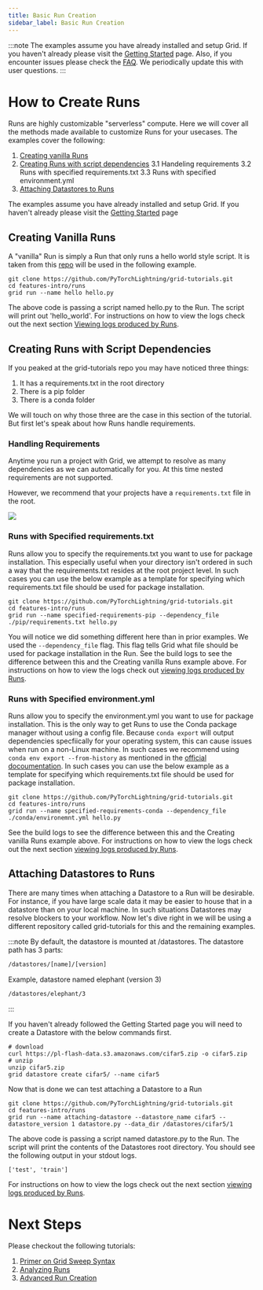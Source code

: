```yaml
---
title: Basic Run Creation
sidebar_label: Basic Run Creation
---
```

:::note
The examples assume you have already installed and setup Grid. If you haven't already please visit the [Getting Started](../../../../getting-started/getting-started-with-grid.md) page.
Also, if you encounter issues please check the [FAQ](../../3_faq.md). We periodically update this with user questions.
:::

# How to Create Runs
Runs are highly customizable "serverless" compute. Here we will cover all the methods made available to customize Runs for your usecases. The examples cover the following:
1. [Creating vanilla Runs](../1_Basic%20Runs/2_basic-runs.md#creating-vanilla-runs)
2. [Creating Runs with script dependencies](../1_Basic%20Runs/2_basic-runs.md#creating-runs-with-script-dependencies)
  3.1 Handeling requirements
  3.2 Runs with specified requirements.txt
  3.3 Runs with specified environment.yml
3. [Attaching Datastores to Runs](../1_Basic%20Runs/2_basic-runs.md#attaching-datastores-to-runs)

The examples assume you have already installed and setup Grid. If you haven't already please visit the [Getting Started](../../../../getting-started/getting-started-with-grid.md) page
## Creating Vanilla Runs
A "vanilla" Run is simply a Run that only runs a hello world style script. It is taken from this [repo](https://github.com/PyTorchLightning/grid-tutorials/tree/main/features-intro/runs) will be used in the following example.

```text
git clone https://github.com/PyTorchLightning/grid-tutorials.git
cd features-intro/runs
grid run --name hello hello.py
```

The above code is passing a script named hello.py to the Run. The script will print out 'hello_world'. For instructions on how to view the logs check out the
next section [Viewing logs produced by Runs](../../2_Analyzing%20Runs/2_viewing-logs.md).

## Creating Runs with Script Dependencies
If you peaked at the grid-tutorials repo you may have noticed three things:
1. It has a requirements.txt in the root directory
2. There is a pip folder
3. There is a conda folder

We will touch on why those three are the case in this section of the tutorial. But first let's speak about how Runs handle requirements.

### Handling Requirements
Anytime you run a project with Grid, we attempt to resolve as many dependencies as we can automatically for you. At this time nested requirements are not supported.

However, we recommend that your projects have a `requirements.txt` file in the root.

![](/images/runs/requirements.png)

### Runs with Specified requirements.txt
Runs allow you to specify the requirements.txt you want to use for package installation. This especially useful when your directory isn't ordered in such a way that the
requirements.txt resides at the root project level. In such cases you can use the below example as a template for specifying which requirements.txt file should be used
for package installation.

```text
git clone https://github.com/PyTorchLightning/grid-tutorials.git
cd features-intro/runs
grid run --name specified-requirements-pip --dependency_file ./pip/requirements.txt hello.py
```

You will notice we did something different here than in prior examples. We used the `--dependency_file` flag. This flag tells Grid what file
should be used for package installation in the Run. See the build logs to see the difference between this and the Creating vanilla Runs example above.
For instructions on how to view the logs check out [viewing logs produced by Runs](../../2_Analyzing%20Runs/2_viewing-logs.md).

### Runs with Specified environment.yml
Runs allow you to specify the environment.yml you want to use for package installation. This is the only way to get Runs to use the Conda package manager without using a config file.
Because `conda export` will output dependencies specfiically for your operating system, this can cause issues when run on a non-Linux machine. In such cases we recommend using
`conda env export --from-history` as mentioned in the [official docoumentation](https://docs.conda.io/projects/conda/en/latest/user-guide/tasks/manage-environments.html#exporting-an-environment-file-across-platforms).
In such cases you can use the below example as a template for specifying which requirements.txt file should be used
for package installation.

```text
git clone https://github.com/PyTorchLightning/grid-tutorials.git
cd features-intro/runs
grid run --name specified-requirements-conda --dependency_file ./conda/environemnt.yml hello.py
```

See the build logs to see the difference between this and the Creating vanilla Runs example above.
For instructions on how to view the logs check out the next section [viewing logs produced by Runs](../../2_Analyzing%20Runs/2_viewing-logs.md).

## Attaching Datastores to Runs
There are many times when attaching a Datastore to a Run will be desirable. For instance, if you have large scale data it may be easier to house that in a datastore than on your local machine.
In such situations Datastores may resolve blockers to your workflow. Now let's dive right in we will be using a different repository called grid-tutorials for this and the
remaining examples.

:::note
By default, the datastore is mounted at /datastores.
The datastore path has 3 parts:

```bash
/datastores/[name]/[version]
```

Example, datastore named elephant (version 3)

```bash
/datastores/elephant/3
```
:::

If you haven't already followed the Getting Started page you will need to create a Datastore with the below commands first.
```text
# download
curl https://pl-flash-data.s3.amazonaws.com/cifar5.zip -o cifar5.zip
# unzip
unzip cifar5.zip
grid datastore create cifar5/ --name cifar5
```

Now that is done we can test attaching a Datastore to a Run
```text
git clone https://github.com/PyTorchLightning/grid-tutorials.git
cd features-intro/runs
grid run --name attaching-datastore --datastore_name cifar5 --datastore_version 1 datastore.py --data_dir /datastores/cifar5/1
```

The above code is passing a script named datastore.py to the Run. The script will print the contents of the Datastores root directory. You should see the following
output in your stdout logs.

```text
['test', 'train']
```

For instructions on how to view the logs check out the next section [viewing logs produced by Runs](../../2_Analyzing%20Runs/2_viewing-logs.md).

# Next Steps
Please checkout the following tutorials:
1. [Primer on Grid Sweep Syntax](./3_sweep-syntax.md)
2. [Analyzing Runs](../../2_Analyzing%20Runs/1_README.md)
3. [Advanced Run Creation](../2_Adv%20Runs/1_README.md)
